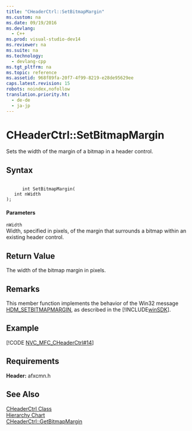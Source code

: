 ```yaml
---
title: "CHeaderCtrl::SetBitmapMargin"
ms.custom: na
ms.date: 09/19/2016
ms.devlang: 
  - C++
ms.prod: visual-studio-dev14
ms.reviewer: na
ms.suite: na
ms.technology: 
  - devlang-cpp
ms.tgt_pltfrm: na
ms.topic: reference
ms.assetid: 968f89fa-20f7-4f99-8219-e28de95629ee
caps.latest.revision: 15
robots: noindex,nofollow
translation.priority.ht: 
  - de-de
  - ja-jp
---
```

# CHeaderCtrl::SetBitmapMargin
Sets the width of the margin of a bitmap in a header control.  
  
## Syntax  
  
```  
  
      int SetBitmapMargin(  
   int nWidth   
);  
```  
  
#### Parameters  
 `nWidth`  
 Width, specified in pixels, of the margin that surrounds a bitmap within an existing header control.  
  
## Return Value  
 The width of the bitmap margin in pixels.  
  
## Remarks  
 This member function implements the behavior of the Win32 message [HDM_SETBITMAPMARGIN](http://msdn.microsoft.com/library/windows/desktop/bb775357), as described in the [!INCLUDE[winSDK](../vs140/includes/winSDK_md.md)].  
  
## Example  
 [!CODE [NVC_MFC_CHeaderCtrl#14](../CodeSnippet/VS_Snippets_Cpp/NVC_MFC_CHeaderCtrl#14)]  
  
## Requirements  
 **Header:** afxcmn.h  
  
## See Also  
 [CHeaderCtrl Class](../vs140/CHeaderCtrl-Class.md)   
 [Hierarchy Chart](../vs140/Hierarchy-Chart.md)   
 [CHeaderCtrl::GetBitmapMargin](../vs140/CHeaderCtrl--GetBitmapMargin.md)